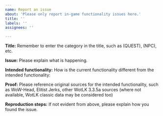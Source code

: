 ```yaml
---
name: Report an issue
about: 'Please only report in-game functionality issues here.'
title: ''
labels: ''
assignees: ''

---
```


**Title:** Remember to enter the category in the title, such as (QUEST), (NPC), etc.

**Issue:** Please explain what is happening.


**Intended functionality:** How is the current functionality different from the intended functionality:


**Proof:** Please reference original sources for the intended functionality, such as WoW-Head, Elitist Jerks, other WotLK 3.3.5a sources (where not available, WotLK classic data may be considered too)

**Reproduction steps:** If not evident from above, please explain how you found the issue. 
